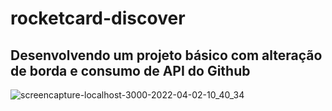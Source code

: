 # rocketcard-discover

## Desenvolvendo um projeto básico com alteração de borda e consumo de API do Github

![screencapture-localhost-3000-2022-04-02-10_40_34](https://user-images.githubusercontent.com/75868950/161385995-5f9efb4b-57ae-42ac-beef-8eca262b86a9.jpg)
